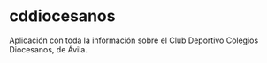 cddiocesanos
============
Aplicación con toda la información sobre el Club Deportivo Colegios Diocesanos, de Ávila.

